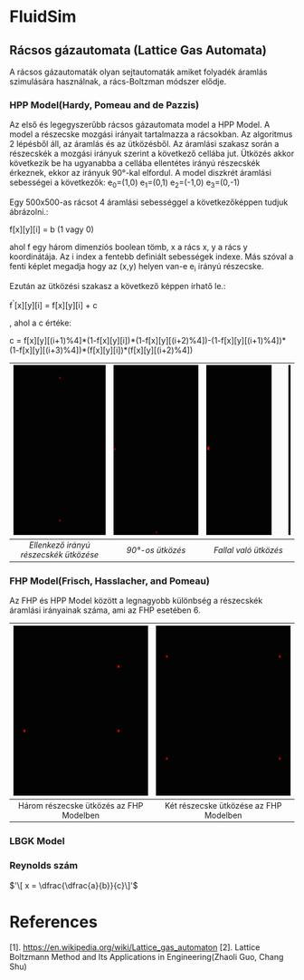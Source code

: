 # FluidSim

## Rácsos gázautomata (Lattice Gas Automata)
A rácsos gázautomaták olyan sejtautomaták amiket folyadék áramlás szimulására használnak, a rács-Boltzman módszer elődje.

### HPP Model(Hardy, Pomeau and de Pazzis)
Az első és legegyszerűbb rácsos gázautomata model a HPP Model. A model a részecske mozgási irányait tartalmazza a rácsokban. Az algoritmus 2 lépésből áll, az áramlás és az ütközésből. Az áramlási szakasz során a részecskék a mozgási irányuk szerint a következő cellába jut. Ütközés akkor következik be ha ugyanabba a cellába ellentétes irányú részecskék érkeznek, ekkor az irányuk 90°-kal elfordul. A model diszkrét áramlási sebességei a következők:
e<sub>0</sub>=(1,0)
e<sub>1</sub>=(0,1)
e<sub>2</sub>=(-1,0)
e<sub>3</sub>=(0,-1)

Egy 500x500-as rácsot 4 áramlási sebességgel a következőképpen tudjuk ábrázolni.:

f[x][y][i] = b (1 vagy 0)

ahol f egy három dimenziós boolean tömb, x a rács x, y a rács y koordinátája. Az i index a fentebb definiált sebességek indexe. Más szóval a fenti képlet megadja hogy az (x,y) helyen van-e e<sub>i</sub> irányú részecske.

Ezután az ütközési szakasz a következő képpen írhatő le.:

f<sup>'</sup>[x][y][i] = f[x][y][i] + c

, ahol a c értéke:<br>

<p>c = f[x][y][(i+1)%4]*(1-f[x][y][i])*(1-f[x][y][(i+2)%4])-(1-f[x][y][(i+1)%4])*(1-f[x][y][(i+3)%4])*(f[x][y][i])*(f[x][y][(i+2)%4]) </p>

| <img src="images/fluid.gif" width="300" height="300"> | <img src="images/nothing.gif" width="300" height="300"> | <img src="images/bounce.gif" width="300" height="300"> |
|:--:| :--: | :--: |
| *Ellenkező irányú részecskék ütközése* | *90°-os ütközés* | *Fallal való ütközés* |

### FHP Model(Frisch, Hasslacher, and Pomeau)
Az FHP és HPP Model között a legnagyobb különbség a részecskék áramlási irányainak száma, ami az FHP esetében 6.

| <img src="images/fhp.gif" width="300" height="300"> | <img src="images/fhpcollision.gif" width="300" height="300">|
| :--: | :--: |
| Három részecske ütközés az FHP Modelben | Két részecske ütközése az FHP Modelben | 

### LBGK Model
### Reynolds szám
$'\[ x = \dfrac{\dfrac{a}{b}}{c}\]'$

# References
[1]. https://en.wikipedia.org/wiki/Lattice_gas_automaton
[2]. Lattice Boltzmann Method and Its Applications in Engineering(Zhaoli Guo, Chang Shu)
